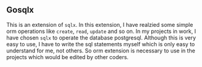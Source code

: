 ## Gosqlx

This is an extension of `sqlx`. In this extension, I have realzied some simple orm operations like `create`, `read`, `update` and so on. In my projects in work, I have chosen `sqlx` to operate the database postgresql. Although this is very easy to use, I have to write the sql statements myself which is only easy to understand for me, not others. So orm extension is necessary to use in the projects which would be edited by other coders.
